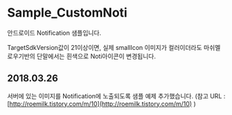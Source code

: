 # Sample_CustomNoti #
안드로이드 Notification 샘플입니다. 

TargetSdkVersion값이 21이상이면, 실제 smallIcon 이미지가 컬러이더라도 마쉬멜로우기반의 단말에서는 흰색으로 Noti아이콘이 변경됩니다. 

## 2018.03.26 ##
서버에 있는 이미지를 Notification에 노출되도록 샘플 예제 추가했습니다. 
(참고 URL : [http://roemilk.tistory.com/m/10](http://roemilk.tistory.com/m/10) )